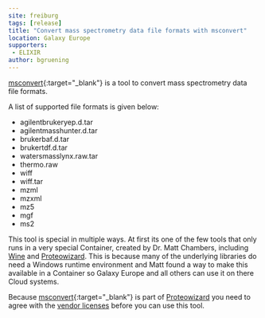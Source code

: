 ```yaml
---
site: freiburg
tags: [release]
title: "Convert mass spectrometry data file formats with msconvert"
location: Galaxy Europe
supporters:
 - ELIXIR
author: bgruening
---
```


[msconvert](https://usegalaxy.eu/root?tool_id=toolshed.g2.bx.psu.edu/repos/galaxyp/msconvert/msconvert/3.0.19052.0){:target="_blank"} is a tool to
convert mass spectrometry data file formats.

A list of supported file formats is given below:

* agilentbrukeryep.d.tar
* agilentmasshunter.d.tar
* brukerbaf.d.tar
* brukertdf.d.tar
* watersmasslynx.raw.tar
* thermo.raw
* wiff
* wiff.tar
* mzml
* mzxml
* mz5
* mgf
* ms2

This tool is special in multiple ways. At first its one of the few tools that only runs in a very special Container, created by Dr. Matt Chambers, including
[Wine](https://www.winehq.org/) and [Proteowizard](http://www.proteowizard.org/). This is because many of the underlying libraries do need a Windows runtime environment
and Matt found a way to make this available in a Container so Galaxy Europe and all others can use it on there Cloud systems.

Because [msconvert](https://usegalaxy.eu/root?tool_id=toolshed.g2.bx.psu.edu/repos/galaxyp/msconvert/msconvert/3.0.19052.0){:target="_blank"} is part of
[Proteowizard](http://www.proteowizard.org/) you need to agree with the [vendor licenses](http://www.proteowizard.org/licenses.html) before you can use this tool.


